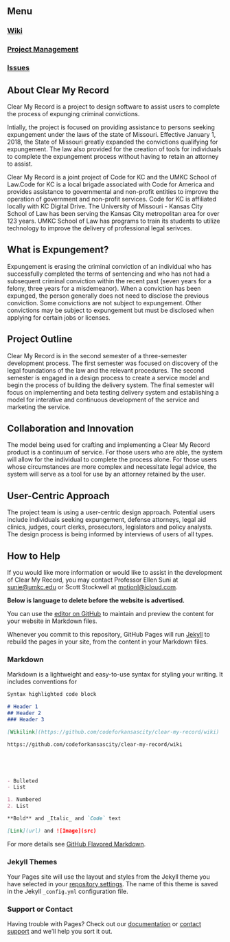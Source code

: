 ## Menu

### [Wiki](https://github.com/codeforkansascity/clear-my-record/wiki)     
### [Project Management]()
### [Issues](https://github.com/codeforkansascity/clear-my-record/issues)
 

## About Clear My Record

Clear My Record is a project to design software to assist users to complete the process of expunging criminal convictions. 

Intially, the project is focused on providing assistance to persons seeking expungement under the laws of the state of Missouri. Effective January 1, 2018, the State of Missouri greatly expanded the convictions qualifying for expungement. The law also provided for the creation of tools for individuals to complete the expungement process without having to retain an attorney to assist.  

Clear My Record is a joint project of Code for KC and the UMKC School of Law.Code for KC is a local brigade associated with Code for America and provides assistance to governmental and non-profit entities to improve the operation of government and non-profit services. Code for KC is affiliated locally with KC Digital Drive. The University of Missouri - Kansas City School of Law has been serving the Kansas City metropolitan area for over 123 years. UMKC School of Law has programs to train its students to utilize technology to improve the delivery of professional legal serivces.

## What is Expungement?

Expungement is erasing the criminal conviction of an individual who has successfully completed the terms of sentencing and who has not had a subsequent criminal conviction within the recent past (seven years for a felony, three years for a misdemeanor). When a conviction has been expunged, the person generally does not need to disclose the previous conviction. Some convictions are not subject to expungement. Other convictions may be subject to expungement but must be disclosed when applying for certain jobs or licenses.  

## Project Outline

Clear My Record is in the second semester of a three-semester development process. The first semester was focused on discovery of the legal foundations of the law and the relevant procedures. The second semester is engaged in a design process to create a service model and begin the process of building the delivery system. The final semester will focus on implementing and beta testing delivery system and establishing a model for interative and continuous development of the service and marketing the service. 

## Collaboration and Innovation

The model being used for crafting and implementing a Clear My Record product is a continuum of service. For those users who are able, the system will allow for the individual to complete the process alone. For those users whose circumstances are more complex and necessitate legal advice, the system will serve as a tool for use by an attorney retained by the user. 

## User-Centric Approach

The project team is using a user-centric design approach. Potential users include individuals seeking expungement, defense attorneys, legal aid clinics, judges, court clerks, prosecutors, legislators and policy analysts.  The design process is being informed by interviews of users of all types. 

## How to Help

If you would like more information or would like to assist in the development of Clear My Record, you may contact Professor Ellen Suni at sunie@umkc.edu or Scott Stockwell at motionl@icloud.com. 




**Below is language to delete before the website is advertised.**


You can use the [editor on GitHub](https://github.com/codeforkansascity/clear-my-record/edit/master/README.md) to maintain and preview the content for your website in Markdown files.

Whenever you commit to this repository, GitHub Pages will run [Jekyll](https://jekyllrb.com/) to rebuild the pages in your site, from the content in your Markdown files.

### Markdown

Markdown is a lightweight and easy-to-use syntax for styling your writing. It includes conventions for

```markdown
Syntax highlighted code block

# Header 1
## Header 2
### Header 3

[Wikilink](https://github.com/codeforkansascity/clear-my-record/wiki)

https://github.com/codeforkansascity/clear-my-record/wiki





- Bulleted
- List

1. Numbered
2. List

**Bold** and _Italic_ and `Code` text

[Link](url) and ![Image](src)
```

For more details see [GitHub Flavored Markdown](https://guides.github.com/features/mastering-markdown/).

### Jekyll Themes

Your Pages site will use the layout and styles from the Jekyll theme you have selected in your [repository settings](https://github.com/codeforkansascity/clear-my-record/settings). The name of this theme is saved in the Jekyll `_config.yml` configuration file.

### Support or Contact

Having trouble with Pages? Check out our [documentation](https://help.github.com/categories/github-pages-basics/) or [contact support](https://github.com/contact) and we’ll help you sort it out.
